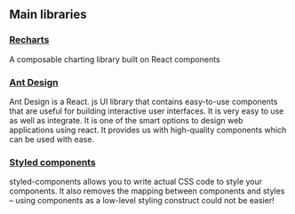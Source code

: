 ## Main libraries

### [Recharts](https://recharts.org/en-US)
A composable charting library built on React components

### [Ant Design](https://ant.design/)
Ant Design is a React. js UI library that contains easy-to-use components that are useful for building interactive user interfaces. It is very easy to use as well as integrate. It is one of the smart options to design web applications using react. It provides us with high-quality components which can be used with ease.

### [Styled components](https://styled-components.com/docs)
styled-components allows you to write actual CSS code to style your components. It also removes the mapping between components and styles – using components as a low-level styling construct could not be easier!